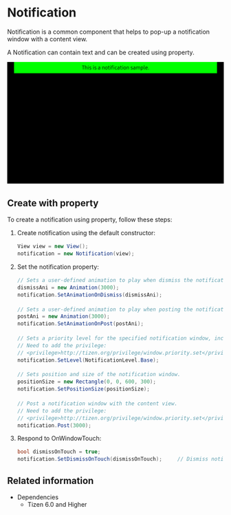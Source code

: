 # Notification
Notification is a common component that helps to pop-up a notification window with a content view.

A Notification can contain text and can be created using property.

![Notification](./media/notification.png)

## Create with property

To create a notification using property, follow these steps:

1. Create notification using the default constructor:

    ```cs
    View view = new View();
    notification = new Notification(view);
    ```

2. Set the notification property:

    ```cs
    // Sets a user-defined animation to play when dismiss the notification.
    dismissAni = new Animation(3000);
    notification.SetAnimationOnDismiss(dismissAni);

    // Sets a user-defined animation to play when posting the notification.
    postAni = new Animation(3000);
    notification.SetAnimationOnPost(postAni);

    // Sets a priority level for the specified notification window, includes: None , Base , Medium , High , Top.
    // Need to add the privilege:
    // <privilege>http://tizen.org/privilege/window.priority.set</privilege>.
    notification.SetLevel(NotificationLevel.Base);
  
    // Sets position and size of the notification window.
    positionSize = new Rectangle(0, 0, 600, 300);
    notification.SetPositionSize(positionSize);

    // Post a notification window with the content view.
    // Need to add the privilege:
    // <privilege>http://tizen.org/privilege/window.priority.set</privilege>.
    notification.Post(3000);
    ```

3. Respond to OnWindowTouch:

    ```cs
    bool dismissOnTouch = true;
    notification.SetDismissOnTouch(dismissOnTouch);     // Dismiss notification window on touch if the value is true.
    ```

## Related information
- Dependencies
  -   Tizen 6.0 and Higher